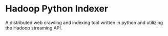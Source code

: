Hadoop Python Indexer
=====================


A distributed web crawling and indexing tool written in python and utilizing the Hadoop streaming API.
